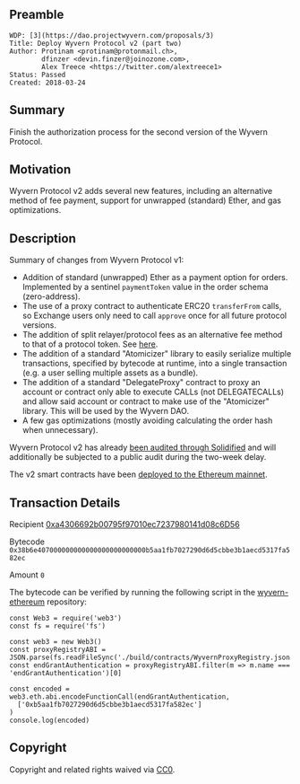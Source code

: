 ## Preamble

    WDP: [3](https://dao.projectwyvern.com/proposals/3)
    Title: Deploy Wyvern Protocol v2 (part two)
    Author: Protinam <protinam@protonmail.ch>,
            dfinzer <devin.finzer@joinozone.com>,
            Alex Treece <https://twitter.com/alextreece1>
    Status: Passed
    Created: 2018-03-24

## Summary

Finish the authorization process for the second version of the Wyvern Protocol.

## Motivation

Wyvern Protocol v2 adds several new features, including an alternative method of fee payment, support for unwrapped (standard) Ether, and gas optimizations.

## Description

Summary of changes from Wyvern Protocol v1:

- Addition of standard (unwrapped) Ether as a payment option for orders. Implemented by a sentinel `paymentToken` value in the order schema (zero-address).
- The use of a proxy contract to authenticate ERC20 `transferFrom` calls, so Exchange users only need to call `approve` once for all future protocol versions.
- The addition of split relayer/protocol fees as an alternative fee method to that of a protocol token. See [here](https://github.com/ProjectWyvern/WDPs/issues/6).
- The addition of a standard "Atomicizer" library to easily serialize multiple transactions, specified by bytecode at runtime, into a single transaction (e.g. a user selling multiple assets as a bundle).
- The addition of a standard "DelegateProxy" contract to proxy an account or contract only able to execute CALLs (not DELEGATECALLs) and allow said account or contract to make use of the "Atomicizer" library. This will be used by the Wyvern DAO.
- A few gas optimizations (mostly avoiding calculating the order hash when unnecessary).

Wyvern Protocol v2 has already [been audited through Solidified](https://github.com/ProjectWyvern/wyvern-ethereum/tree/master/audits/v2) and will additionally be subjected to a public audit during the two-week delay.

The v2 smart contracts have been [deployed to the Ethereum mainnet](https://medium.com/project-wyvern/wyvern-protocol-v2-mainnet-deployment-a87867110e1).

## Transaction Details

Recipient [0xa4306692b00795f97010ec7237980141d08c6D56](https://etherscan.io/address/wyvernproxyregistry.eth)

Bytecode `0x38b6e407000000000000000000000000b5aa1fb7027290d6d5cbbe3b1aecd5317fa582ec`

Amount `0`

The bytecode can be verified by running the following script in the [wyvern-ethereum](https://github.com/ProjectWyvern/wyvern-ethereum) repository:

```node
const Web3 = require('web3')
const fs = require('fs')

const web3 = new Web3()
const proxyRegistryABI = JSON.parse(fs.readFileSync('./build/contracts/WyvernProxyRegistry.json')).abi
const endGrantAuthentication = proxyRegistryABI.filter(m => m.name === 'endGrantAuthentication')[0]

const encoded = web3.eth.abi.encodeFunctionCall(endGrantAuthentication,
  ['0xb5aa1fb7027290d6d5cbbe3b1aecd5317fa582ec']
)
console.log(encoded)
```

## Copyright

Copyright and related rights waived via [CC0](https://creativecommons.org/publicdomain/zero/1.0/).
